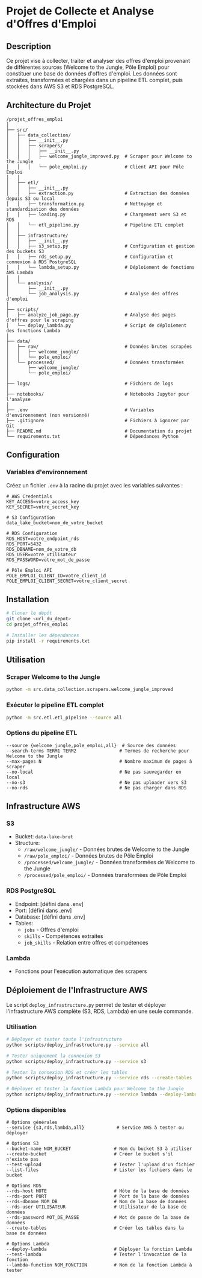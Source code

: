 # Projet de Collecte et Analyse d'Offres d'Emploi

## Description
Ce projet vise à collecter, traiter et analyser des offres d'emploi provenant de différentes sources (Welcome to the Jungle, Pôle Emploi) pour constituer une base de données d'offres d'emploi. Les données sont extraites, transformées et chargées dans un pipeline ETL complet, puis stockées dans AWS S3 et RDS PostgreSQL.

## Architecture du Projet

```
/projet_offres_emploi
│
├── src/
│   ├── data_collection/
│   │   ├── __init__.py
│   │   ├── scrapers/
│   │   │   ├── __init__.py
│   │   │   ├── welcome_jungle_improved.py  # Scraper pour Welcome to the Jungle
│   │   │   └── pole_emploi.py              # Client API pour Pôle Emploi
│   │
│   ├── etl/
│   │   ├── __init__.py
│   │   ├── extraction.py                   # Extraction des données depuis S3 ou local
│   │   ├── transformation.py               # Nettoyage et standardisation des données
│   │   ├── loading.py                      # Chargement vers S3 et RDS
│   │   └── etl_pipeline.py                 # Pipeline ETL complet
│   │
│   ├── infrastructure/
│   │   ├── __init__.py
│   │   ├── s3_setup.py                     # Configuration et gestion des buckets S3
│   │   ├── rds_setup.py                    # Configuration et connexion à RDS PostgreSQL
│   │   └── lambda_setup.py                 # Déploiement de fonctions AWS Lambda
│   │
│   └── analysis/
│       ├── __init__.py
│       └── job_analysis.py                 # Analyse des offres d'emploi
│
├── scripts/
│   ├── analyze_job_page.py                 # Analyse des pages d'offres pour le scraping
│   └── deploy_lambda.py                    # Script de déploiement des fonctions Lambda
│
├── data/
│   ├── raw/                                # Données brutes scrapées
│   │   ├── welcome_jungle/
│   │   └── pole_emploi/
│   └── processed/                          # Données transformées
│       ├── welcome_jungle/
│       └── pole_emploi/
│
├── logs/                                   # Fichiers de logs
│
├── notebooks/                              # Notebooks Jupyter pour l'analyse
│
├── .env                                    # Variables d'environnement (non versionné)
├── .gitignore                              # Fichiers à ignorer par Git
├── README.md                               # Documentation du projet
└── requirements.txt                        # Dépendances Python
```

## Configuration

### Variables d'environnement
Créez un fichier `.env` à la racine du projet avec les variables suivantes :

```
# AWS Credentials
KEY_ACCESS=votre_access_key
KEY_SECRET=votre_secret_key

# S3 Configuration
data_lake_bucket=nom_de_votre_bucket

# RDS Configuration
RDS_HOST=votre_endpoint_rds
RDS_PORT=5432
RDS_DBNAME=nom_de_votre_db
RDS_USER=votre_utilisateur
RDS_PASSWORD=votre_mot_de_passe

# Pôle Emploi API
POLE_EMPLOI_CLIENT_ID=votre_client_id
POLE_EMPLOI_CLIENT_SECRET=votre_client_secret
```

## Installation

```bash
# Cloner le dépôt
git clone <url_du_depot>
cd projet_offres_emploi

# Installer les dépendances
pip install -r requirements.txt
```

## Utilisation

### Scraper Welcome to the Jungle
```bash
python -m src.data_collection.scrapers.welcome_jungle_improved
```

### Exécuter le pipeline ETL complet
```bash
python -m src.etl.etl_pipeline --source all
```

### Options du pipeline ETL
```
--source {welcome_jungle,pole_emploi,all}  # Source des données
--search-terms TERM1 TERM2                # Termes de recherche pour Welcome to the Jungle
--max-pages N                             # Nombre maximum de pages à scraper
--no-local                                # Ne pas sauvegarder en local
--no-s3                                   # Ne pas uploader vers S3
--no-rds                                  # Ne pas charger dans RDS
```

## Infrastructure AWS

### S3
- Bucket: `data-lake-brut`
- Structure:
  - `/raw/welcome_jungle/` - Données brutes de Welcome to the Jungle
  - `/raw/pole_emploi/` - Données brutes de Pôle Emploi
  - `/processed/welcome_jungle/` - Données transformées de Welcome to the Jungle
  - `/processed/pole_emploi/` - Données transformées de Pôle Emploi

### RDS PostgreSQL
- Endpoint: [défini dans .env]
- Port: [défini dans .env]
- Database: [défini dans .env]
- Tables:
  - `jobs` - Offres d'emploi
  - `skills` - Compétences extraites
  - `job_skills` - Relation entre offres et compétences

### Lambda
- Fonctions pour l'exécution automatique des scrapers

## Déploiement de l'Infrastructure AWS

Le script `deploy_infrastructure.py` permet de tester et déployer l'infrastructure AWS complète (S3, RDS, Lambda) en une seule commande.

### Utilisation

```bash
# Déployer et tester toute l'infrastructure
python scripts/deploy_infrastructure.py --service all

# Tester uniquement la connexion S3
python scripts/deploy_infrastructure.py --service s3

# Tester la connexion RDS et créer les tables
python scripts/deploy_infrastructure.py --service rds --create-tables

# Déployer et tester la fonction Lambda pour Welcome to the Jungle
python scripts/deploy_infrastructure.py --service lambda --deploy-lambda --test-lambda
```

### Options disponibles

```
# Options générales
--service {s3,rds,lambda,all}            # Service AWS à tester ou déployer

# Options S3
--bucket-name NOM_BUCKET                # Nom du bucket S3 à utiliser
--create-bucket                         # Créer le bucket s'il n'existe pas
--test-upload                           # Tester l'upload d'un fichier
--list-files                            # Lister les fichiers dans le bucket

# Options RDS
--rds-host HOTE                         # Hôte de la base de données
--rds-port PORT                         # Port de la base de données
--rds-dbname NOM_DB                     # Nom de la base de données
--rds-user UTILISATEUR                  # Utilisateur de la base de données
--rds-password MOT_DE_PASSE             # Mot de passe de la base de données
--create-tables                         # Créer les tables dans la base de données

# Options Lambda
--deploy-lambda                         # Déployer la fonction Lambda
--test-lambda                           # Tester l'invocation de la fonction
--lambda-function NOM_FONCTION          # Nom de la fonction Lambda à tester
```
